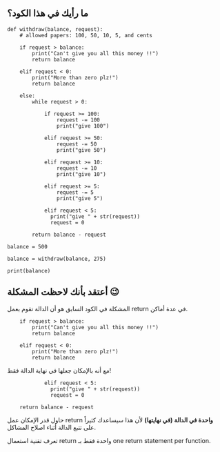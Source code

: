 ## ما رأيك في هذا الكود؟

```
def withdraw(balance, request):
    # allowed papers: 100, 50, 10, 5, and cents
    
    if request > balance:
        print("Can't give you all this money !!")
        return balance
    
    elif request < 0:
        print("More than zero plz!")
        return balance
    
    else:
        while request > 0:
    
            if request >= 100:
                request -= 100
                print("give 100")
    
            elif request >= 50:
                request -= 50
                print("give 50")
    
            elif request >= 10:
                request -= 10
                print("give 10")
    
            elif request >= 5:
                request -= 5
                print("give 5")

            elif request < 5:
              print("give " + str(request))
              request = 0
              
        return balance - request
    
balance = 500

balance = withdraw(balance, 275)

print(balance)
```

## أعتقد بأنك لاحظت المشكلة :wink:

المشكلة في الكود السابق هو أن الدالة تقوم بعمل return في عدة أماكن.

```
    if request > balance:
        print("Can't give you all this money !!")
        return balance
    
    elif request < 0:
        print("More than zero plz!")
        return balance
```

 مع أنه بالإمكان جعلها في نهاية الدالة فقط!
 
```
            elif request < 5:
              print("give " + str(request))
              request = 0
              
    return balance - request
```

حاول قدر الإمكان عمل return **واحدة في الدالة (في نهايتها)** لأن هذا سيساعدك كثيراً على تتبع الدالة أثناء اصلاح المشاكل.

تعرف تقنية استعمال return واحدة فقط بـ one return statement per function.